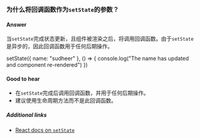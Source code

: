 ### 为什么将回调函数作为<code>setState</code>的参数？

#### Answer

当<code>setState</code>完成状态更新，且组件被渲染之后，将调用回调函数。由于<code>setState</code>是异步的，因此回调函数用于任何后期操作。

<block-code>
setState({ name: "sudheer" }, () => {
  console.log("The name has updated and component re-rendered")
})
</block-code>

#### Good to hear

* 在<code>setState</code>完成后调用回调函数，并用于任何后期操作。
* 建议使用生命周期方法而不是此回调函数。

##### Additional links

* [React docs on `setState`](https://reactjs.org/docs/react-component.html#setstate)

<!-- tags: (react,javascript) -->

<!-- expertise: (1) -->
